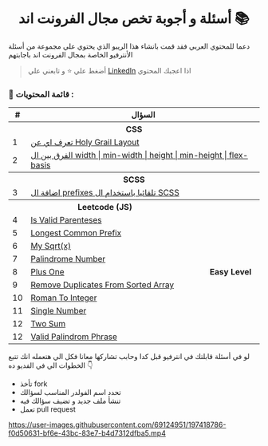 <div align=center>
  <h1> أسئلة و أجوبة تخص مجال الفرونت اند 📚</h1>
  </div>
  
دعما للمحتوي العربي فقد قمت بانشاء هذا الريبو الذي يحتوي علي مجموعة من أسئلة الأنترفيو الخاصة بمجال الفرونت اند باجابتهم  


> أضغط علي :star: و تابعني علي [LinkedIn](https://linkedin.com/in/ak-ram) اذا اعجبك المحتوي 



### 📝 قائمة المحتويات :
<div align=right>

  <table>

  <tr>
    <th>#</th>
    <th  colspan="2">السؤال</th>
  </tr>
<!---------------------------------------------------------- CSS Questions ------------------------------------------------------>
  <tr>
    <th colspan="3">CSS</th>
  </tr>
  <tr>
    <td>1</td>
    <td colspan="2"><a href="https://github.com/Ak-ram/Frontend-Interview-Questions/blob/master/css/Holy%20Grail%20Layout%20%D9%8A%D8%B9%D9%86%D9%8A%20%D8%A7%D9%8A.md"> تعرف اي عن Holy Grail Layout</a></td>
  </tr>

  <tr>
    <td>2</td>
    <td colspan="2"><a href="https://github.com/Ak-ram/Frontend-Interview-Questions/blob/master/css/width%20%7C%20min-width%20%7C%20height%20%7C%20min-height%20%7C%20flex-basis%20%D9%85%D8%A7%20%D9%87%D9%88%20%D8%A7%D9%84%D9%81%D8%B1%D9%82%20%D8%A8%D9%8A%D9%86.md">الفرق بين ال width | min-width | height | min-height | flex-basis</a></td>
  </tr>
    
  <!---------------------------------------------------------- SCSS Questions ------------------------------------------------------>

 <tr>
    <th colspan="3">SCSS</th>
  </tr>
  
  <tr>
    <td>3</td>
    <td colspan="2"><a href="https://github.com/Ak-ram/Frontend-Interview-Questions/blob/master/scss/%D8%A8%D8%B4%D9%83%D9%84%20%D8%AA%D9%84%D9%82%D8%A7%D8%A6%D9%8A%20prefixes%20%D8%A7%D8%B2%D8%A7%D9%8A%20%D8%AA%D8%B6%D9%8A%D9%81%20%D8%A7%D9%84.md"> اضافة ال prefixes تلقائيا باستخدام ال SCSS</a></td>
  </tr>
    
 <!---------------------------------------------------------- Leetcode Questions ------------------------------------------------------>

  <tr>
    <th colspan="2">Leetcode (JS)</th>
    <th rowspan="11">Easy Level</th>
  </tr>
  <tr>
    <td>4</td>
    <td><a href="https://github.com/Ak-ram/Frontend-Interview-Questions/tree/master/leetcode/Is%20Valid%20Parenteses">Is Valid Parenteses</a></td>
  </tr>

  <tr>
    <td>5</td>
    <td><a href="https://github.com/Ak-ram/Frontend-Interview-Questions/tree/master/leetcode/Longest%20Common%20Prefix">Longest Common Prefix</a></td>
  </tr>

  <tr>
    <td>6</td>
    <td><a href="https://github.com/Ak-ram/Frontend-Interview-Questions/tree/master/leetcode/My%20Sqrt(x)">My Sqrt(x)</a></td>
  </tr>

  <tr>
    <td>7</td>
    <td><a href="https://github.com/Ak-ram/Frontend-Interview-Questions/tree/master/leetcode/Palindrome%20Number_Easy">Palindrome Number</a></td>
  </tr>

  <tr>
    <td>8</td>
    <td><a href="https://github.com/Ak-ram/Frontend-Interview-Questions/tree/master/leetcode/Plus%20One">Plus One</a></td>
  </tr>

  <tr>
    <td>9</td>
    <td><a href="https://github.com/Ak-ram/Frontend-Interview-Questions/tree/master/leetcode/Remove%20Duplicates%20From%20Sorted%20Array">Remove Duplicates From Sorted Array</a></td>
  </tr>

  <tr>
    <td>10</td>
    <td><a href="https://github.com/Ak-ram/Frontend-Interview-Questions/tree/master/leetcode/Roman%20To%20Integer_Easy">Roman To Integer</a></td>
  </tr>

  <tr>
    <td>11</td>
    <td><a href="https://github.com/Ak-ram/Frontend-Interview-Questions/tree/master/leetcode/Single%20Number">Single Number</a></td>
  </tr>

  <tr>
    <td>12</td>
    <td><a href="https://github.com/Ak-ram/Frontend-Interview-Questions/tree/master/leetcode/Two%20Sum_Easy">Two Sum</a></td>
  </tr>

  <tr>
    <td>12</td>
    <td><a href="https://github.com/Ak-ram/Frontend-Interview-Questions/tree/master/leetcode/Valid%20Palindrome%20Phrase">Valid Palindrom Phrase</a></td>
  </tr>
</table>

</div>




لو في أسئلة قابلتك في انترفيو قبل كدا وحابب تشاركها معانا فكل الي هتعمله انك تتبع الخطوات الي في الفديو ده 👇
- تأخذ fork
- تحدد اسم الفولدر المناسب لسؤالك
- تنشأ ملف جديد و تضيف سؤالك فيه
- تعمل pull request


 https://user-images.githubusercontent.com/69124951/197418786-f0d50631-bf6e-43bc-83e7-b4d7312dfba5.mp4








